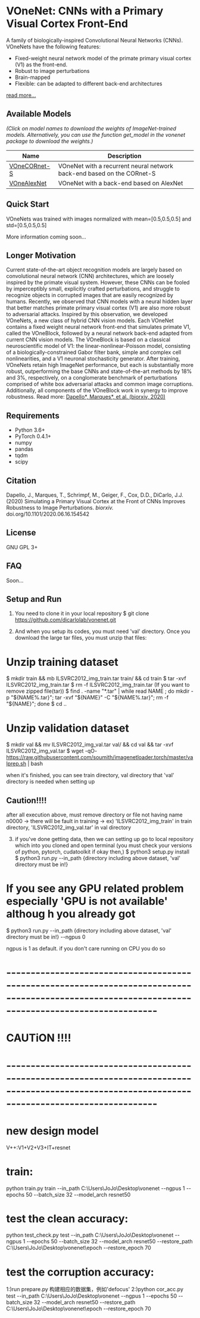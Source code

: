 
# VOneNet: CNNs with a Primary Visual Cortex Front-End

A family of biologically-inspired Convolutional Neural Networks (CNNs). VOneNets have the following features:
- Fixed-weight neural network model of the primate primary visual cortex (V1) as the front-end.
- Robust to image perturbations
- Brain-mapped
- Flexible: can be adapted to different back-end architectures

[read more...](#longer-motivation)

## Available Models
*(Click on model names to download the weights of ImageNet-trained models. Alternatively, you can use the function get_model in the vonenet package to download the weights.)*

| Name     | Description                                                              |
| -------- | ------------------------------------------------------------------------ |
| [VOneCORnet-S](https://vonenet-models.s3.us-east-2.amazonaws.com/vonecornets_e70.pth.tar) | VOneNet with a recurrent neural network back-end based on the CORnet-S |
| [VOneAlexNet](https://vonenet-models.s3.us-east-2.amazonaws.com/vonealexnet_e70.pth.tar) | VOneNet with a back-end based on AlexNet         |


## Quick Start

VOneNets was trained with images normalized with mean=[0.5,0.5,0.5] and std=[0.5,0.5,0.5]

More information coming soon...


## Longer Motivation

Current state-of-the-art object recognition models are largely based on convolutional neural network (CNN) architectures, which are loosely inspired by the primate visual system. However, these CNNs can be fooled by imperceptibly small, explicitly crafted perturbations, and struggle to recognize objects in corrupted images that are easily recognized by humans. Recently, we observed that CNN models with a neural hidden layer that better matches primate primary visual cortex (V1) are also more robust to adversarial attacks. Inspired by this observation, we developed VOneNets, a new class of hybrid CNN vision models. Each VOneNet contains a fixed weight neural network front-end that simulates primate V1, called the VOneBlock, followed by a neural network back-end adapted from current CNN vision models. The VOneBlock is based on a classical neuroscientific model of V1: the linear-nonlinear-Poisson model, consisting of a biologically-constrained Gabor filter bank, simple and complex cell nonlinearities, and a V1 neuronal stochasticity generator. After training, VOneNets retain high ImageNet performance, but each is substantially more robust, outperforming the base CNNs and state-of-the-art methods by 18% and 3%, respectively, on a conglomerate benchmark of perturbations comprised of white box adversarial attacks and common image corruptions. Additionally, all components of the VOneBlock work in synergy to improve robustness. 
Read more: [Dapello\*, Marques\*, et al. (biorxiv, 2020)](https://doi.org/10.1101/2020.06.16.154542)



## Requirements

- Python 3.6+
- PyTorch 0.4.1+
- numpy
- pandas
- tqdm
- scipy


## Citation

Dapello, J., Marques, T., Schrimpf, M., Geiger, F., Cox, D.D., DiCarlo, J.J. (2020) Simulating a Primary Visual Cortex at the Front of CNNs Improves Robustness to Image Perturbations. *biorxiv.* doi.org/10.1101/2020.06.16.154542


## License

GNU GPL 3+


## FAQ

Soon...

## Setup and Run

1. You need to clone it in your local repository
  $ git clone https://github.com/dicarlolab/vonenet.git
   
2. And when you setup its codes, you must need 'val' directory. 
  Once you download the large tar files, you must unzip that files:
  
  # Unzip training dataset
  $ mkdir train && mb ILSVRC2012_img_train.tar train/ && cd train
  $ tar -xvf ILSVRC2012_img_train.tar
  $ rm -f ILSVRC2012_img_train.tar    (If you want to remove zipped file(tar))
  $ find . -name "*.tar" | while read NAME ; do mkdir -p "${NAME%.tar}"; tar -xvf "${NAME}" -C "${NAME%.tar}"; rm -f "${NAME}"; done
  $ cd ..
  
  # Unzip validation dataset
  $ mkdir val && mv ILSVRC2012_img_val.tar val/ && cd val && tar -xvf ILSVRC2012_img_val.tar
  $ wget -qO- https://raw.githubusercontent.com/soumith/imagenetloader.torch/master/valprep.sh | bash
  
  when it's finished, you can see train directory, val directory
  that 'val' directory is needed when setting up 
  
  ## Caution!!!!
  after all execution above, must remove directory or file not having name n0000
  -> there will be fault in training
  -> ex) 'ILSVRC2012_img_train' in train directory, 'ILSVRC2012_img_val.tar' in val directory
  
3. if you've done getting data, then we can setting up
  go to local repository which into you cloned and open terminal (you must check your versions of python, pytorch, cudatoolkit if okay then,)
  $ python3 setup.py install
  $ python3 run.py --in_path {directory including above dataset, 'val' directory must be in!} 
  
  # If you see any GPU related problem especially 'GPU is not available' althoug  h you already got
  $ python3 run.py --in_path {directory including above dataset, 'val' directory must be in!} --ngpus 0
  
  ngpus is 1 as default. if you don't care running on CPU you do so  


# -------------------------------------------------------------------------------------------------------------------------------------------------
#          CAUTiON !!!!
# -------------------------------------------------------------------------------------------------------------------------------------------------


# new design model
 V++:V1+V2+V3+IT+resnet

# train:
python train.py train --in_path C:\Users\JoJo\Desktop\vonenet --ngpus 1 --epochs 50 --batch_size 32 --model_arch resnet50 

# test the clean accuracy:
  python test_check.py test --in_path C:\Users\JoJo\Desktop\vonenet --ngpus 1 --epochs 50 --batch_size 32 --model_arch resnet50 --restore_path C:\Users\JoJo\Desktop\vonenet\epoch  --restore_epoch 70

# test the corruption accuracy:
  1:)run prepare.py 构建相应的数据集，例如'defocus'
  2:)python cor_acc.py test --in_path C:\Users\JoJo\Desktop\vonenet --ngpus 1 --epochs 50 --batch_size 32 --model_arch resnet50 --restore_path C:\Users\JoJo\Desktop\vonenet\epoch  --restore_epoch 70


  
  
  

